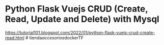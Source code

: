 # Python Flask Vuejs CRUD (Create, Read, Update and Delete) with Mysql
https://tutorial101.blogspot.com/2022/01/python-flask-vuejs-crud-create-read.html
#   t i e n d a _ a c c e s o r i o s _ d o c k e r T F  
 